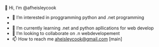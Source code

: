 👋 Hi, I’m @afheisleycook
- 👀 I’m interested in proggramming python and .net programming
- 
- 🌱 I’m currently learning .net and python apllications for web develop
- 💞️ I’m looking to collaborate on .n
webdevelopement
- 📫 How to reach me aheisleycook@gmail.com
[main]
<!---
afheisleycook/afheisleycook is a ✨ special ✨ repository because its `README.md` (this file) appears on your GitHub profile.
You can click the Preview link to take a look at your changes.
--->
